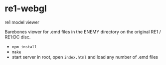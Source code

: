 # re1-webgl
re1 model viewer

Barebones viewer for .emd files in the ENEMY directory on the original RE1 / RE1:DC disc.

- `npm install`
- `make`
- start server in root, open `index.html` and load any number of .emd files
